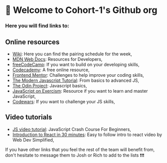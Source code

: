 # 👋 Welcome to Cohort-1's Github org

### Here you will find links to:

## Online resources
- [Wiki](https://github.com/Take2-Cohort-1/.github/wiki): Here you can find the pairing schedule for the week,
- [MDN Web Docs](https://developer.mozilla.org/en-US/): Resources for Developers,
- [freeCodeCamp](https://www.freecodecamp.org/learn/2022/responsive-web-design/): If you want to build on your developing skills,
- [Codecademy](https://www.codecademy.com/catalog): A free online resource,
- [Frontend Mentor](https://www.frontendmentor.io/): Challenges to help improve your coding skills,
- [The Modern Javascript Tutorial](https://javascript.info/): From basics to advanced JS,
- [The Odin Project](https://www.theodinproject.com/paths/foundations/courses/foundations#javascript-basics): Javascript basics,
- [JavaScript on Exercism](https://exercism.org/tracks/javascript): Resource if you want to learn and master JavaScript,
- [Codewars](https://www.codewars.com/collections/javascript-basics-2): If you want to challenge your JS skills,

## Video tutorials
- [JS video tutorial](https://www.youtube.com/watch?v=hdI2bqOjy3c&ab_channel=TraversyMedia): JavaScript Crash Course For Beginners,
- [Introduction to React in 30 minutes](https://www.youtube.com/watch?v=hQAHSlTtcmY&t=62s&ab_channel=WebDevSimplified): Easy to follow intro to react video by Web Dev Simplified,

If you have other links that you feel the rest of the team will benefit from, don't hesitate to message them to Josh or Rich to add to the lists ❗️❗️❗️


<!--

**Here are some ideas to get you started:**

🙋‍♀️ A short introduction - what is your organization all about?
🌈 Contribution guidelines - how can the community get involved?
👩‍💻 Useful resources - where can the community find your docs? Is there anything else the community should know?
🍿 Fun facts - what does your team eat for breakfast?
🧙 Remember, you can do mighty things with the power of [Markdown](https://docs.github.com/github/writing-on-github/getting-started-with-writing-and-formatting-on-github/basic-writing-and-formatting-syntax)
-->
